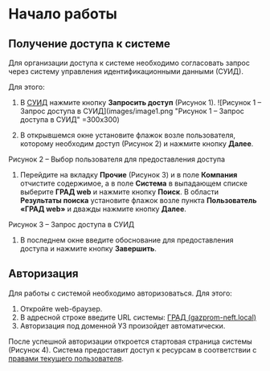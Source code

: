 # Начало работы

## Получение доступа к системе

Для организации доступа к системе необходимо согласовать запрос через систему управления идентификационными данными (СУИД).

Для этого:

1. В [СУИД](https://suid.gazprom-neft.local/identity/faces/home?_afrWindowMode=0&_afrLoop=1440553258269411&_adf.ctrl-state=1butqraa65_103) нажмите кнопку **Запросить доступ** (Рисунок 1).
![Рисунок 1 – Запрос доступа в СУИД](images/image1.png "Рисунок 1 – Запрос доступа в СУИД" =300x300)



1. В открывшемся окне установите флажок возле пользователя, которому необходим доступ (Рисунок 2) и нажмите кнопку **Далее**.



Рисунок 2 – Выбор пользователя для предоставления доступа

1. Перейдите на вкладку **Прочие** (Рисунок 3) и в поле **Компания** отчистите содержимое, а в поле **Система** в выпадающем списке выберите **ГРАД web** и нажмите кнопку **Поиск**. В области **Результаты поиска** установите флажок возле пункта **Пользователь «ГРАД web»** и дважды нажмите кнопку **Далее**.



Рисунок 3 – Запрос доступа в СУИД

1. В последнем окне введите обоснование для предоставления доступа и нажмите кнопку **Завершить**.

## Авторизация

Для работы с системой необходимо авторизоваться. Для этого:

1. Откройте web-браузер.
2. В адресной строке введите URL системы: [ГРАД (gazprom-neft.local)](https://gradweb.apps.okd.paas.gazprom-neft.local/projects)
3. Авторизация под доменной УЗ произойдет автоматически.

После успешной авторизации откроется стартовая страница системы (Рисунок 4). Система предоставит доступ к ресурсам в соответствии с [правами текущего пользователя](#_Ролевая_модель).
